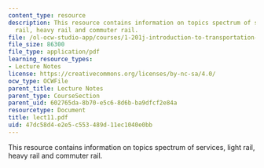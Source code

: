 ```yaml
---
content_type: resource
description: This resource contains information on topics spectrum of services, light
  rail, heavy rail and commuter rail.
file: /ol-ocw-studio-app/courses/1-201j-introduction-to-transportation-systems-fall-2006/47dc58d4e2e5c553489d11ec1040e0bb_lect11.pdf
file_size: 86300
file_type: application/pdf
learning_resource_types:
- Lecture Notes
license: https://creativecommons.org/licenses/by-nc-sa/4.0/
ocw_type: OCWFile
parent_title: Lecture Notes
parent_type: CourseSection
parent_uid: 602765da-8b70-e5c6-8d6b-ba9dfcf2e84a
resourcetype: Document
title: lect11.pdf
uid: 47dc58d4-e2e5-c553-489d-11ec1040e0bb
---
```

This resource contains information on topics spectrum of services, light rail, heavy rail and commuter rail.